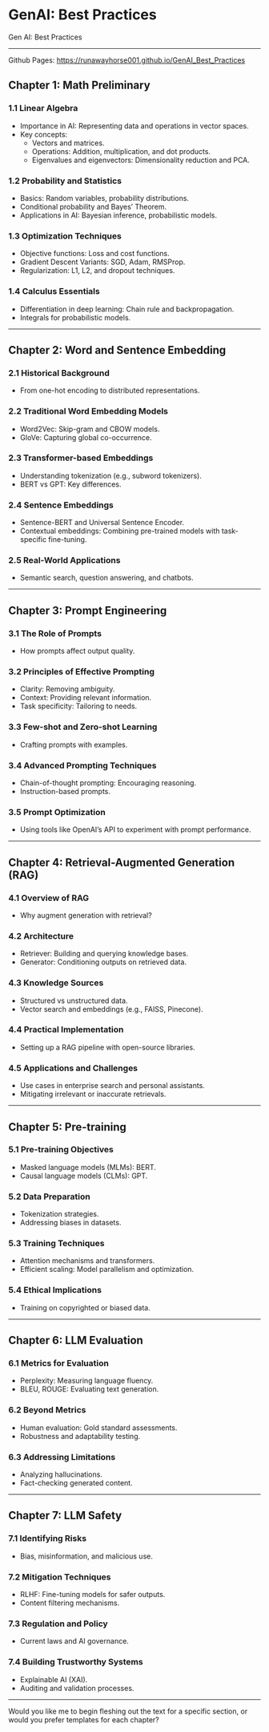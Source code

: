# GenAI: Best Practices
Gen AI: Best Practices
  

---

Github Pages: https://runawayhorse001.github.io/GenAI_Best_Practices

## **Chapter 1: Math Preliminary**  
### **1.1 Linear Algebra**  
- Importance in AI: Representing data and operations in vector spaces.  
- Key concepts:  
  - Vectors and matrices.  
  - Operations: Addition, multiplication, and dot products.  
  - Eigenvalues and eigenvectors: Dimensionality reduction and PCA.  

### **1.2 Probability and Statistics**  
- Basics: Random variables, probability distributions.  
- Conditional probability and Bayes’ Theorem.  
- Applications in AI: Bayesian inference, probabilistic models.  

### **1.3 Optimization Techniques**  
- Objective functions: Loss and cost functions.  
- Gradient Descent Variants: SGD, Adam, RMSProp.  
- Regularization: L1, L2, and dropout techniques.  

### **1.4 Calculus Essentials**  
- Differentiation in deep learning: Chain rule and backpropagation.  
- Integrals for probabilistic models.  

---

## **Chapter 2: Word and Sentence Embedding**  
### **2.1 Historical Background**  
- From one-hot encoding to distributed representations.  

### **2.2 Traditional Word Embedding Models**  
- Word2Vec: Skip-gram and CBOW models.  
- GloVe: Capturing global co-occurrence.  

### **2.3 Transformer-based Embeddings**  
- Understanding tokenization (e.g., subword tokenizers).  
- BERT vs GPT: Key differences.  

### **2.4 Sentence Embeddings**  
- Sentence-BERT and Universal Sentence Encoder.  
- Contextual embeddings: Combining pre-trained models with task-specific fine-tuning.  

### **2.5 Real-World Applications**  
- Semantic search, question answering, and chatbots.  

---

## **Chapter 3: Prompt Engineering**  
### **3.1 The Role of Prompts**  
- How prompts affect output quality.  

### **3.2 Principles of Effective Prompting**  
- Clarity: Removing ambiguity.  
- Context: Providing relevant information.  
- Task specificity: Tailoring to needs.  

### **3.3 Few-shot and Zero-shot Learning**  
- Crafting prompts with examples.  

### **3.4 Advanced Prompting Techniques**  
- Chain-of-thought prompting: Encouraging reasoning.  
- Instruction-based prompts.  

### **3.5 Prompt Optimization**  
- Using tools like OpenAI’s API to experiment with prompt performance.  

---

## **Chapter 4: Retrieval-Augmented Generation (RAG)**  
### **4.1 Overview of RAG**  
- Why augment generation with retrieval?  

### **4.2 Architecture**  
- Retriever: Building and querying knowledge bases.  
- Generator: Conditioning outputs on retrieved data.  

### **4.3 Knowledge Sources**  
- Structured vs unstructured data.  
- Vector search and embeddings (e.g., FAISS, Pinecone).  

### **4.4 Practical Implementation**  
- Setting up a RAG pipeline with open-source libraries.  

### **4.5 Applications and Challenges**  
- Use cases in enterprise search and personal assistants.  
- Mitigating irrelevant or inaccurate retrievals.  

---

## **Chapter 5: Pre-training**  
### **5.1 Pre-training Objectives**  
- Masked language models (MLMs): BERT.  
- Causal language models (CLMs): GPT.  

### **5.2 Data Preparation**  
- Tokenization strategies.  
- Addressing biases in datasets.  

### **5.3 Training Techniques**  
- Attention mechanisms and transformers.  
- Efficient scaling: Model parallelism and optimization.  

### **5.4 Ethical Implications**  
- Training on copyrighted or biased data.  

---

## **Chapter 6: LLM Evaluation**  
### **6.1 Metrics for Evaluation**  
- Perplexity: Measuring language fluency.  
- BLEU, ROUGE: Evaluating text generation.  

### **6.2 Beyond Metrics**  
- Human evaluation: Gold standard assessments.  
- Robustness and adaptability testing.  

### **6.3 Addressing Limitations**  
- Analyzing hallucinations.  
- Fact-checking generated content.  

---

## **Chapter 7: LLM Safety**  
### **7.1 Identifying Risks**  
- Bias, misinformation, and malicious use.  

### **7.2 Mitigation Techniques**  
- RLHF: Fine-tuning models for safer outputs.  
- Content filtering mechanisms.  

### **7.3 Regulation and Policy**  
- Current laws and AI governance.  

### **7.4 Building Trustworthy Systems**  
- Explainable AI (XAI).  
- Auditing and validation processes.  

---

Would you like me to begin fleshing out the text for a specific section, or would you prefer templates for each chapter?